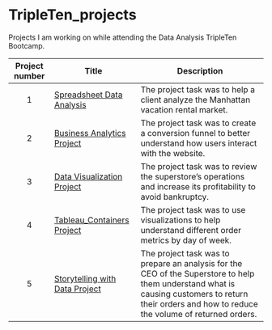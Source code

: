 # TripleTen_projects
Projects I am working on while attending the Data Analysis TripleTen Bootcamp.


| Project number | Title | Description |
| :-----------: | ----------- |----------- |
| 1 |[Spreadsheet Data Analysis](https://docs.google.com/spreadsheets/d/1191ZzhT2gw5xksp6r_WIjS5xliykuWjOQH3wn2hSz14/edit?usp=sharing)| The project task was to help a client analyze the Manhattan vacation rental market. |
| 2 |[Business Analytics Project](https://docs.google.com/spreadsheets/d/112oVviCsr2tTqNhLgNNcu7S7YAYRsfC11pwyUYVI9Dc/edit?usp=sharing)|The project task was to create a conversion funnel to better understand how users interact with the website.|
| 3 |[Data Visualization Project](https://public.tableau.com/views/DataVisualizationprojectPublished/Advertising?:language=en-US&publish=yes&:sid=&:redirect=auth&:display_count=n&:origin=viz_share_link)|The project task was to review the superstore’s operations and increase its profitability to avoid bankruptcy.|
| 4 |[Tableau_Containers Project](https://public.tableau.com/views/Tableau_Containers_Completed_17386298629010/BusinessMetricsbyDayofWeek?:language=en-US&publish=yes&:sid=&:redirect=auth&:display_count=n&:origin=viz_share_link)|The project task was to use visualizations to help understand different order metrics by day of week.|
| 5 |[Storytelling with Data Project](https://public.tableau.com/views/StorytellingwithData-Project-3/FinalSprint5DB?:language=en-US&publish=yes&:sid=&:redirect=auth&:display_count=n&:origin=viz_share_link)|The project task was to prepare an analysis for the CEO of the Superstore to help them understand what is causing customers to return their orders and how to reduce the volume of returned orders.|

